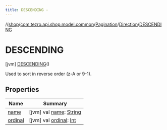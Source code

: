 ```yaml
---
title: DESCENDING -
---
```

//[shop](../../../../../index.md)/[com.tezro.api.shop.model.common](../../../index.md)/[Pagination](../../index.md)/[Direction](../index.md)/[DESCENDING](index.md)



# DESCENDING  
 [jvm] [DESCENDING](index.md)()  


Used to sort in reverse order (z-A or 9-1).

   


## Properties  
  
|  Name |  Summary | 
|---|---|
| <a name="com.tezro.api.shop.model.common/Pagination.Direction.DESCENDING/name/#/PointingToDeclaration/"></a>[name](name.md)| <a name="com.tezro.api.shop.model.common/Pagination.Direction.DESCENDING/name/#/PointingToDeclaration/"></a> [jvm] val [name](name.md): [String](https://kotlinlang.org/api/latest/jvm/stdlib/kotlin/-string/index.html)   <br>|
| <a name="com.tezro.api.shop.model.common/Pagination.Direction.DESCENDING/ordinal/#/PointingToDeclaration/"></a>[ordinal](ordinal.md)| <a name="com.tezro.api.shop.model.common/Pagination.Direction.DESCENDING/ordinal/#/PointingToDeclaration/"></a> [jvm] val [ordinal](ordinal.md): [Int](https://kotlinlang.org/api/latest/jvm/stdlib/kotlin/-int/index.html)   <br>|

